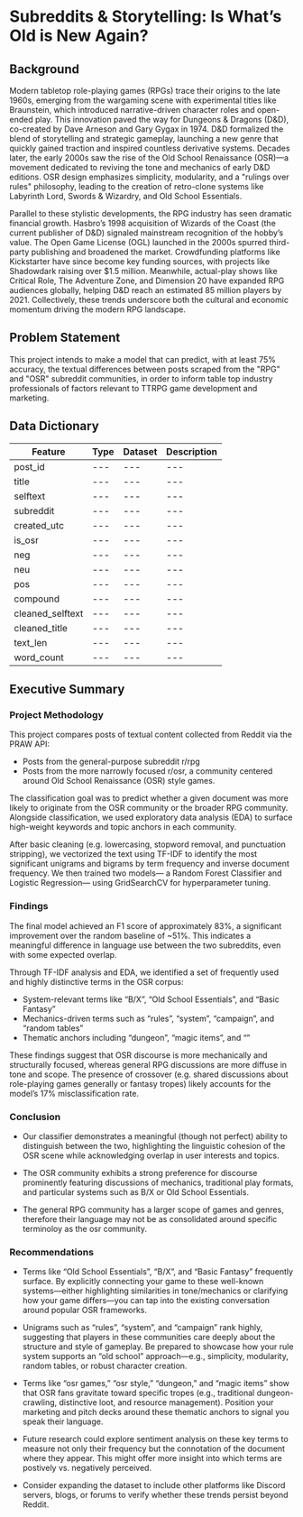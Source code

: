 # Subreddits & Storytelling: Is What’s Old is New Again? 

## Background
Modern tabletop role-playing games (RPGs) trace their origins to the late 1960s, emerging from the wargaming scene with experimental titles like Braunstein, which introduced narrative-driven character roles and open-ended play. This innovation paved the way for Dungeons & Dragons (D&D), co-created by Dave Arneson and Gary Gygax in 1974. D&D formalized the blend of storytelling and strategic gameplay, launching a new genre that quickly gained traction and inspired countless derivative systems. Decades later, the early 2000s saw the rise of the Old School Renaissance (OSR)—a movement dedicated to reviving the tone and mechanics of early D&D editions. OSR design emphasizes simplicity, modularity, and a "rulings over rules" philosophy, leading to the creation of retro-clone systems like Labyrinth Lord, Swords & Wizardry, and Old School Essentials.

Parallel to these stylistic developments, the RPG industry has seen dramatic financial growth. Hasbro’s 1998 acquisition of Wizards of the Coast (the current publisher of D&D) signaled mainstream recognition of the hobby’s value. The Open Game License (OGL) launched in the 2000s spurred third-party publishing and broadened the market. Crowdfunding platforms like Kickstarter have since become key funding sources, with projects like Shadowdark raising over $1.5 million. Meanwhile, actual-play shows like Critical Role, The Adventure Zone, and Dimension 20 have expanded RPG audiences globally, helping D&D reach an estimated 85 million players by 2021. Collectively, these trends underscore both the cultural and economic momentum driving the modern RPG landscape.

## Problem Statement
This project intends to make a model that can predict, with at least 75% accuracy, the textual differences between posts scraped from the "RPG" and "OSR" subreddit communities, in order to inform table top industry professionals of factors relevant to TTRPG game development and marketing. 

## Data Dictionary
|Feature|Type|Dataset|Description|
|---|---|---|---|
|post_id|---|---|---|
|title|---|---|---|
|selftext|---|---|---|
|subreddit|---|---|---|
|created_utc|---|---|---|
|is_osr	|---|---|---|
|neg|---|---|---|
|neu|---|---|---|
|pos|---|---|---|
|compound|---|---|---|
|cleaned_selftext|---|---|---|
|cleaned_title|---|---|---|
|text_len|---|---|---|
|word_count|---|---|---|

## Executive Summary

### Project Methodology

This project compares posts of textual content collected from Reddit via the PRAW API:

* Posts from the general-purpose subreddit r/rpg
* Posts from the more narrowly focused r/osr, a community centered around Old School Renaissance (OSR) style games.

The classification goal was to predict whether a given document was more likely to originate from the OSR community or the broader RPG community. Alongside classification, we used exploratory data analysis (EDA) to surface high-weight keywords and topic anchors in each community.

After basic cleaning (e.g. lowercasing, stopword removal, and punctuation stripping), we vectorized the text using TF-IDF to identify the most significant unigrams and bigrams by term frequency and inverse document frequency. We then trained two models— a Random Forest Classifier and Logistic Regression— using GridSearchCV for hyperparameter tuning.

### Findings

The final model achieved an F1 score of approximately 83%, a significant improvement over the random baseline of ~51%. This indicates a meaningful difference in language use between the two subreddits, even with some expected overlap.

Through TF-IDF analysis and EDA, we identified a set of frequently used and highly distinctive terms in the OSR corpus:

* System-relevant terms like “B/X”, “Old School Essentials”, and “Basic Fantasy”
* Mechanics-driven terms such as “rules”, “system”, “campaign”, and “random tables”
* Thematic anchors including “dungeon”, “magic items”, and “”

These findings suggest that OSR discourse is more mechanically and structurally focused, whereas general RPG discussions are more diffuse in tone and scope. The presence of crossover (e.g. shared discussions about role-playing games generally or fantasy tropes) likely accounts for the model’s 17% misclassification rate.

### Conclusion

* Our classifier demonstrates a meaningful (though not perfect) ability to distinguish between the two, highlighting the linguistic cohesion of the OSR scene while acknowledging overlap in user interests and topics.

* The OSR community exhibits a strong preference for discourse prominently featuring discussions of mechanics, traditional play formats, and particular systems such as B/X or Old School Essentials.

* The general RPG community has a larger scope of games and genres, therefore their language may not be as consolidated around specific terminoloy as the osr community.

### Recommendations

* Terms like “Old School Essentials”, “B/X”, and “Basic Fantasy” frequently surface. By explicitly connecting your game to these well-known systems—either highlighting similarities in tone/mechanics or clarifying how your game differs—you can tap into the existing conversation around popular OSR frameworks.

* Unigrams such as “rules”, “system”, and “campaign” rank highly, suggesting that players in these communities care deeply about the structure and style of gameplay. Be prepared to showcase how your rule system supports an “old school” approach—e.g., simplicity, modularity, random tables, or robust character creation.

* Terms like “osr games,” “osr style,” “dungeon,” and “magic items” show that OSR fans gravitate toward specific tropes (e.g., traditional dungeon-crawling, distinctive loot, and resource management). Position your marketing and pitch decks around these thematic anchors to signal you speak their language.

* Future research could explore sentiment analysis on these key terms to measure not only their frequency but the connotation of the document where they appear. This might offer more insight into which terms are postively vs. negatively perceived.

* Consider expanding the dataset to include other platforms like Discord servers, blogs, or forums to verify whether these trends persist beyond Reddit.